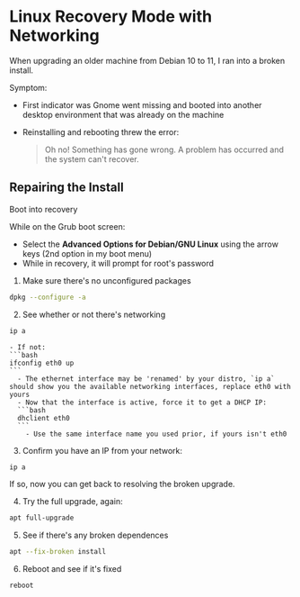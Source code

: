 # Linux Recovery Mode with Networking
When upgrading an older machine from Debian 10 to 11, I ran into a broken install.

Symptom:
- First indicator was Gnome went missing and booted into another desktop environment that was already on the machine
- Reinstalling and rebooting threw the error:

    > Oh no! Something has gone wrong. A problem has occurred and the system can't recover.


## Repairing the Install
Boot into recovery

While on the Grub boot screen:
- Select the **Advanced Options for Debian/GNU Linux** using the arrow keys (2nd option in my boot menu)
- While in recovery, it will prompt for root's password



1. Make sure there's no unconfigured packages
  ```bash
  dpkg --configure -a
  ```

2. See whether or not there's networking
  ```bash
  ip a
  ```
  
    - If not:
    ```bash
    ifconfig eth0 up
    ```
      - The ethernet interface may be 'renamed' by your distro, `ip a` should show you the available networking interfaces, replace eth0 with yours
      - Now that the interface is active, force it to get a DHCP IP:
      ```bash
      dhclient eth0
      ```
        - Use the same interface name you used prior, if yours isn't eth0

3. Confirm you have an IP from your network:
  ```bash
  ip a
  ```
  If so, now you can get back to resolving the broken upgrade.

4. Try the full upgrade, again:
  ```bash
  apt full-upgrade
  ```

5. See if there's any broken dependences
  ```bash
  apt --fix-broken install
  ```

6. Reboot and see if it's fixed
  ```bash
  reboot
  ```
